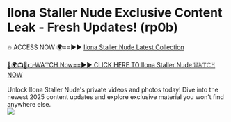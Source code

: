 # Ilona Staller Nude Exclusive Content Leak - Fresh Updates! (rp0b)

🔥 ACCESS NOW 🌍==►► <a href="https://tinyurl.com/yc657z5k" rel="nofollow">Ilona Staller Nude Latest Collection</a>
<br><br>
[🔴🌍📺📱👉WA𝚃CH Now==►► CLICK HERE TO Ilona Staller Nude 𝚆𝙰𝚃𝙲𝙷 NOW](https://tinyurl.com/yc657z5k)
<br><br>
Unlock Ilona Staller Nude's private videos and photos today! Dive into the newest 2025 content updates and explore exclusive material you won’t find anywhere else.
<br>
<a href="https://tinyurl.com/yc657z5k" rel="nofollow" data-target="animated-image.originalLink"><img src="https://camo.githubusercontent.com/8a4f000d20f83aca3bf7ec5f350d767afa0574a8a352519fd8cfa583a6f93a33/68747470733a2f2f692e696d6775722e636f6d2f644a486b345a712e676966" data-canonical-src="https://i.imgur.com/dJHk4Zq.gif" style="max-width: 100%; display: inline-block;" data-target="animated-image.originalImage"></a>
<br>
